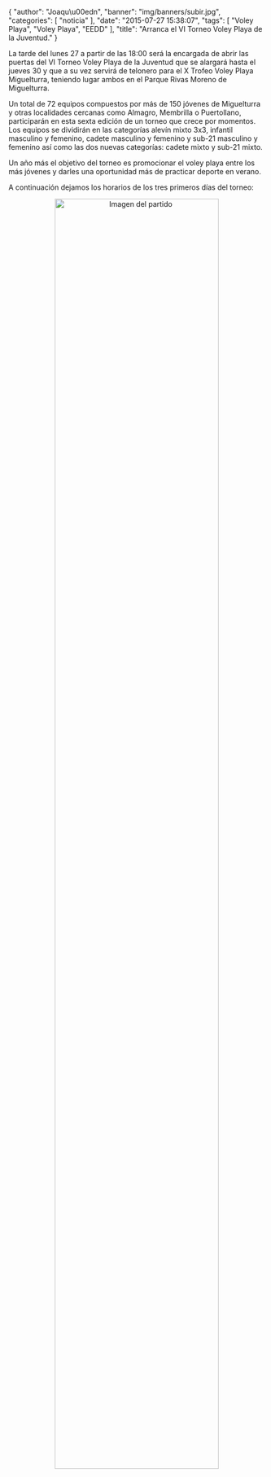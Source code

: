 {
  "author": "Joaqu\u00edn", 
  "banner": "img/banners/subir.jpg", 
  "categories": [
    "noticia"
  ], 
  "date": "2015-07-27 15:38:07", 
  "tags": [
    "Voley Playa", 
    "Voley Playa", 
    "EEDD"
  ], 
  "title": "Arranca el VI Torneo Voley Playa de la Juventud."
}

La tarde del lunes 27 a partir de las 18:00 será la encargada de abrir las puertas del VI Torneo Voley Playa de la Juventud que se alargará hasta el jueves 30 y que a su vez servirá de telonero para el X Trofeo Voley Playa Miguelturra, teniendo lugar ambos en el Parque Rivas Moreno de Miguelturra.

Un total de 72 equipos compuestos por más de 150 jóvenes de Miguelturra y otras localidades cercanas como Almagro, Membrilla o Puertollano, participarán en esta sexta edición de un torneo que crece por momentos. Los equipos se dividirán en las categorías alevín mixto 3x3, infantil masculino y femenino, cadete masculino y femenino y sub-21 masculino y femenino así como las dos nuevas categorías: cadete mixto y sub-21 mixto.

Un año más el objetivo del torneo es promocionar el voley playa entre los más jóvenes y darles una oportunidad más de practicar deporte en verano.

A continuación dejamos los horarios de los tres primeros días del torneo:

<center>
<a target="_new" href="http://www.advmiguelturra.org/img/banners/subir.jpg"> 
<img alt="Imagen del partido" width="80%" align="center" src="http://www.advmiguelturra.org/img/banners/subir.jpg"/> </a> </center>

